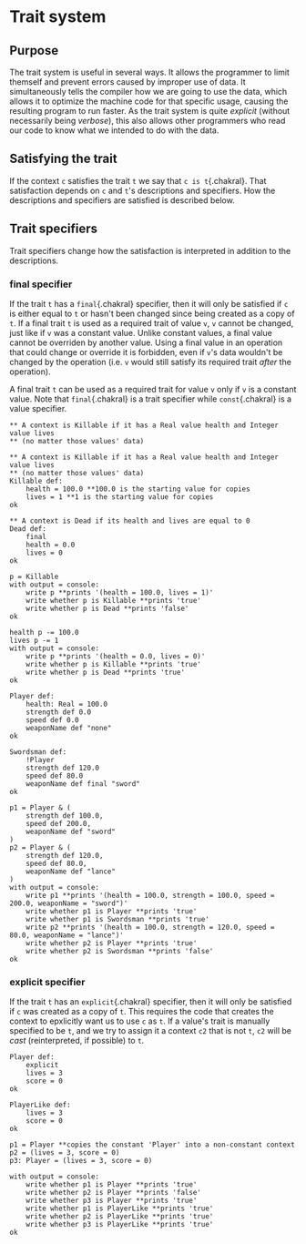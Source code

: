 # Trait system

## Purpose
The trait system is useful in several ways. It allows the programmer to limit themself and prevent errors caused by improper use of data. It simultaneously tells the compiler how we are going to use the data, which allows it to optimize the machine code for that specific usage, causing the resulting program to run faster. As the trait system is quite *explicit* (without necessarily being *verbose*), this also allows other programmers who read our code to know what we intended to do with the data.

## Satisfying the trait
If the context `c` satisfies the trait `t` we say that `c is t`{.chakral}. That satisfaction depends on `c` and `t`'s descriptions and specifiers. How the descriptions and specifiers are satisfied is described below.

## Trait specifiers
Trait specifiers change how the satisfaction is interpreted in addition to the descriptions.

### final specifier
If the trait `t` has a `final`{.chakral} specifier, then it will only be satisfied if `c` is either equal to `t` or hasn't been changed since being created as a copy of `t`. If a final trait `t` is used as a required trait of value `v`, `v` cannot be changed, just like if `v` was a constant value. Unlike constant values, a final value cannot be overriden by another value. Using a final value in an operation that could change or override it is forbidden, even if `v`'s data wouldn't be changed by the operation (i.e. `v` would still satisfy its required trait *after* the operation).

A final trait `t` can be used as a required trait for value `v` only if `v` is a constant value. Note that `final`{.chakral} is a trait specifier while `const`{.chakral} is a value specifier.

```{.chakral caption="Example of the difference between final and non-final traits"}
** A context is Killable if it has a Real value health and Integer value lives
** (no matter those values' data)
```

```{.chakral caption="Example of the difference between final and non-final traits"}
** A context is Killable if it has a Real value health and Integer value lives
** (no matter those values' data)
Killable def:
    health = 100.0 **100.0 is the starting value for copies
    lives = 1 **1 is the starting value for copies
ok

** A context is Dead if its health and lives are equal to 0
Dead def:
    final
    health = 0.0
    lives = 0
ok

p = Killable
with output = console:
    write p **prints '(health = 100.0, lives = 1)'
    write whether p is Killable **prints 'true'
    write whether p is Dead **prints 'false'
ok

health p -= 100.0
lives p -= 1
with output = console:
    write p **prints '(health = 0.0, lives = 0)'
    write whether p is Killable **prints 'true'
    write whether p is Dead **prints 'true'
ok
```

```{.chakral caption="Example of the difference between a definition and a final valued member"}
Player def:
    health: Real = 100.0
    strength def 0.0
    speed def 0.0
    weaponName def "none"
ok

Swordsman def:
    !Player
    strength def 120.0
    speed def 80.0
    weaponName def final "sword"
ok

p1 = Player & (
    strength def 100.0,
    speed def 200.0,
    weaponName def "sword"
)
p2 = Player & (
    strength def 120.0,
    speed def 80.0,
    weaponName def "lance"
)
with output = console:
    write p1 **prints '(health = 100.0, strength = 100.0, speed = 200.0, weaponName = "sword")'
    write whether p1 is Player **prints 'true'
    write whether p1 is Swordsman **prints 'true'
    write p2 **prints '(health = 100.0, strength = 120.0, speed = 80.0, weaponName = "lance")'
    write whether p2 is Player **prints 'true'
    write whether p2 is Swordsman **prints 'false'
ok
```

### explicit specifier
If the trait `t` has an `explicit`{.chakral} specifier, then it will only be satisfied if `c` was created as a copy of `t`. This requires the code that creates the context to epxlicitly want us to use `c` as `t`. If a value's trait is manually specified to be `t`, and we try to assign it a context `c2` that is not `t`, `c2` will be *cast* (reinterpreted, if possible) to `t`.

```{.chakral caption="Example of the difference between explicit and non-explicit traits"}
Player def:
    explicit
    lives = 3
    score = 0
ok

PlayerLike def:
    lives = 3
    score = 0
ok

p1 = Player **copies the constant 'Player' into a non-constant context
p2 = (lives = 3, score = 0)
p3: Player = (lives = 3, score = 0)
 
with output = console:
    write whether p1 is Player **prints 'true'
    write whether p2 is Player **prints 'false'
    write whether p3 is Player **prints 'true'
    write whether p1 is PlayerLike **prints 'true'
    write whether p2 is PlayerLike **prints 'true'
    write whether p3 is PlayerLike **prints 'true'
ok
```